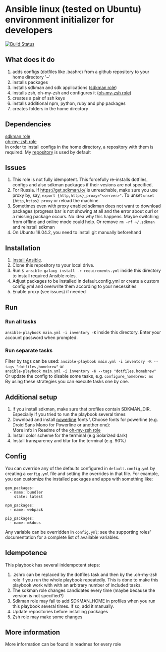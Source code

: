 # Ansible linux (tested on Ubuntu) environment initializer for developers
[![Build Status](https://travis-ci.org/GlaIZier/linux-environment.svg?branch=master)](https://travis-ci.org/GlaIZier/macos-environment)

## What does it do
1. adds configs (dotfiles like .bashrc) from a github repository to your home directory '~'
2. installs packages
3. installs sdkman and sdk applications ([sdkman role](https://github.com/Comcast/ansible-sdkman))
4. installs zsh, oh-my-zsh and configures it ([oh-my-zsh role](https://github.com/viasite-ansible/ansible-role-zsh))
5. creates a pair of ssh keys
6. installs additional npm, python, ruby and php packages
7. creates folders in the home directory

## Dependencies
[sdkman role](https://github.com/Comcast/ansible-sdkman)\
[oh-my-zsh role](https://github.com/viasite-ansible/ansible-role-zsh) \
In order to install configs in the home directory, a repository with them is required. My [repository](https://github.com/GlaIZier/configs) is used by default

## Issues 
1. This role is not fully idempotent. This forcefully re-installs dotfiles, configs and also sdkman packages if their vesions are not specified. 
2. For Russia. If https://get.sdkman.io/ is unreachable, make sure you use proxy by, say, `export {http,https}_proxy="<server>"`. To unset `unset {http,https}_proxy` or reload the machine. 
3. Sometimes even with proxy enabled sdkman does not want to download packages (progress bar is not showing at all and the error about curl or a missing package occurs. No idea why this happens. Maybe switching from offline and online mode could help. Or remove `rm -rf ~/.sdkman` and reinstall sdkman
4. On Ubuntu 18.04.2, you need to install git manually beforehand
## Installation
  1. [Install Ansible](http://docs.ansible.com/intro_installation.html).
  2. Clone this repository to your local drive.
  3. Run `$ ansible-galaxy install -r requirements.yml` inside this directory to install required Ansible roles.
  4. Adjust packages to be installed in default.config.yml or create a custom config.yml and overwrite them according to your necessities
  5. Enable proxy (see issues) if needed

## Run
### Run all tasks
`ansible-playbook main.yml -i inventory -K` inside this directory. Enter your account password when prompted. 
### Run separate tasks
Filter by tags can be used: `ansible-playbook main.yml -i inventory -K --tags "dotfiles,homebrew"` or \
`ansible-playbook main.yml -i inventory -K --tags "dotfiles,homebrew"` \
Or update the config to disable some tasks, e.g. `configure_homebrew: no` \
By using these strategies you can execute tasks one by one.

## Additional setup
1. If you install sdkman, make sure that profiles contain SDKMAN_DIR. Especially if you tried to run the playbook several times
2. Download and install [powerline](https://github.com/powerline/fonts) fonts \ 
   Choose fonts for powerline (e.g. Droid Sans Mono for Powerline or another one): \
   More info in Readme of the [oh-my-zsh role](https://github.com/viasite-ansible/ansible-role-zsh)
3. Install color scheme for the terminal (e.g Solarized dark)
4. Install transparency and blur for the terminal (e.g. 90%)

## Config
You can override any of the defaults configured in `default.config.yml` by creating a `config.yml` file and setting the overrides in that file. For example, you can customize the installed packages and apps with something like:
    
    gem_packages:
      - name: bundler
        state: latest
    
    npm_packages:
      - name: webpack
    
    pip_packages:
      - name: mkdocs

Any variable can be overridden in `config.yml`; see the supporting roles' documentation for a complete list of available variables.

## Idempotence
This playbook has several inidempotent steps:
1. .zshrc can be replaced by the dotfiles task and then by the .oh-my-zsh role if you run the whole playbook repeatedly. This is done to make this playbook work with with an arbitrary number of included tasks. 
2. The sdkman role changes candidates every time (maybe because the version is not specified?)
3. Sdkman role may fail to add SDKMAN_HOME in profiles when you run this playbook several times. If so, add it manually.
4. Update repositories before installing packages
5. Zsh role may make some changes

## More information
More information can be found in readmes for every role
